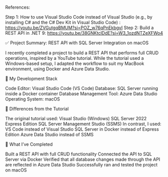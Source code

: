 References:

Step 1: How to use Visual Studio Code instead of Visual Studio (e.g., by installing C# and the C# Dev Kit in Visual Studio Code) : https://youtu.be/ZVGutgqBMUM?si=POZ_w76qPnEkbgvI 
Step 2: Build a REST API in .NET 9: https://youtu.be/38GNKtclDdE?si=W3_1ozdNTZeXFWo4 


✅ Project Summary: REST API with SQL Server Integration on macOS

I recently completed a project to build a REST API that performs full CRUD operations, inspired by a YouTube tutorial. While the tutorial used a Windows-based setup, I adapted the workflow to suit my MacBook environment, using Docker and Azure Data Studio.


🧰 My Development Stack

Code Editor: Visual Studio Code (VS Code)
Database: SQL Server running inside a Docker container
Database Management Tool: Azure Data Studio
Operating System: macOS


🔄 Differences from the Tutorial

The original tutorial used:
Visual Studio (Windows)
SQL Server 2022 Express Edition
SQL Server Management Studio (SSMS)
In contrast, I used:
VS Code instead of Visual Studio
SQL Server in Docker instead of Express Edition
Azure Data Studio instead of SSMS


📁 What I’ve Completed

Built a REST API with full CRUD functionality
Connected the API to SQL Server via Docker
Verified that all database changes made through the API are reflected in Azure Data Studio
Successfully ran and tested the project on macOS